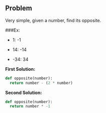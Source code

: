## Problem

Very simple, given a number, find its opposite.

###Ex: 

* 1: -1

* 14: -14

* -34: 34

**First Solution:**
```python
def opposite(number):
  return number - (2 * number)    
```

**Second Solution:**
```python
def opposite(number):
  return number * -1   
```
